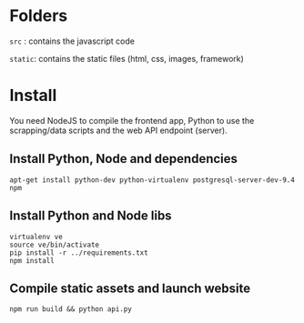 # Folders

`src` : contains the javascript code

`static`: contains the static files (html, css, images, framework)


# Install

You need NodeJS to compile the frontend app, Python to use
the scrapping/data scripts and the web API endpoint (server).

## Install Python, Node and dependencies

`apt-get install python-dev python-virtualenv postgresql-server-dev-9.4 npm`

## Install Python and Node libs

```
virtualenv ve
source ve/bin/activate
pip install -r ../requirements.txt
npm install
```

## Compile static assets and launch website

`npm run build && python api.py`
